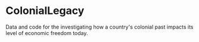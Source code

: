 # ColonialLegacy
 
Data and code for the investigating how a country's colonial past impacts its level of economic freedom today. 
